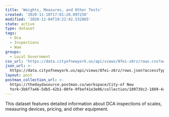 ```yaml
---
title: 'Weights, Measures, and Other Tests'
created: '2020-11-10T17:01:20.097258'
modified: '2020-12-04T19:22:42.532865'
state: active
type: dataset
tags:
  - Dca
  - Inspections
  - Wam
groups:
  - Local Government
csv_url: 'https://data.cityofnewyork.us/api/views/8fei-z6rz/rows.csv?accessType=DOWNLOAD'
json_url: >-
  https://data.cityofnewyork.us/api/views/8fei-z6rz/rows.json?accessType=DOWNLOAD
layout: post
postman_collection_url: >-
  https://thedaydasource.postman.co/workspace/City-of New
  York~3b6f7a46-5db5-42b1-80fe-9fbef41e3e06/collection/189739c2-1889-4a49-a618-fc43012ee4f0
---
```

This dataset features detailed information about DCA inspections of scales, measuring devices, pricing, and other equipment.
